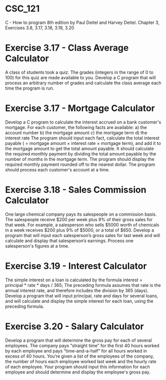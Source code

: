 # CSC_121
C - How to program 8th edition by Paul Deitel and Harvey Deitel. Chapter 3, Exercises 3.8, 3.17, 3.18, 3.19, 3.20

# Exercise 3.17 - Class Average Calculator
A class of students took a quiz. The grades (integers in the range of 0 to 100) for this quiz are made available to you. Develop a C program that will process an arbitrary number of grades and calculate the class average each time the program is run.

# Exercise 3.17 - Mortgage Calculator
Develop a C program to calculate the interest accrued on a bank customer's mortgage. For each customer, the following facts are available: a) the account number b) the mortgage amount c) the mortgage term d) the interest rate The program should input each fact, calculate the total interest payable ( = mortgage amount × interest rate × mortgage term), and add it to the mortgage amount to get the total amount payable. It should calculate the required monthly payment by dividing the total amount payable by the number of months in the mortgage term. The program should display the required monthly payment rounded off to the nearest dollar. The program should process each customer's account at a time.

# Exercise 3.18 - Sales Commission Calculator
One large chemical company pays its salespeople on a commission basis. The salespeople receive $200 per week plus 9% of their gross sales for that week. For example, a salesperson who sells $5000 worth of chemicals in a week receives $200 plus 9% of $5000, or a total of $650. Develop a program that will input each salesperson’s gross sales for last week and will calculate and display that salesperson’s earnings. Process one salesperson's figures at a time.

# Exercise 3.19 - Interest Calculator
The simple interest on a loan is calculated by the formula interest = principal * rate * days / 365; The preceding formula assumes that rate is the annual interest rate, and therefore includes the division by 365 (days). Develop a program that will input principal, rate and days for several loans, and will calculate and display the simple interest for each loan, using the preceding formula.

# Exercise 3.20 - Salary Calculator
Develop a program that will determine the gross pay for each of several employees. The company pays “straight time” for the first 40 hours worked by each employee and pays “time-and-a-half” for all hours worked in excess of 40 hours. You’re given a list of the employees of the company, the number of hours each employee worked last week and the hourly rate of each employee. Your program should input this information for each employee and should determine and display the employee's gross pay.
